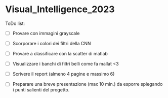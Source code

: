 # Visual_Intelligence_2023

ToDo list:
- [ ] Provare con immagini grayscale
- [ ] Scorporare i colori dei filtri della CNN
- [ ] Provare a classificare con la scatter di matlab
- [ ] Visualizzare i banchi di filtri belli come fa mallat <3
- [ ] Scrivere il report (almeno 4 pagine e massimo 6)
- [ ] Preparare una breve presentazione (max 10 min.) da esporre spiegando i punti salienti del progetto.


